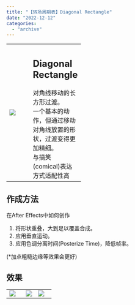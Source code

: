 ```yaml
---
title: "【转场周期表】Diagonal Rectangle"
date: "2022-12-12"
categories: 
  - "archive"
---
```


<table style="width: 38.6727%;"><tbody><tr><td style="width: 56.0669%;"><img src="https://mir.yuelili.com/2022/12/55fde443beb919a8e91ca1fa2bbf8c25.gif"></td><td style="width: 47.7537%;"><h2 class="title_title__ceXO0">Diagonal Rectangle</h2>对角线移动的长方形过渡。<div></div>一个基本的动作，但通过移动对角线放置的形状，过渡变得更加精细。<div></div>与搞笑(comical)表达方式适配性高</td></tr></tbody></table>

## 作成方法

在After Effects中如何创作

1. 将形状重叠，大到足以覆盖合成。
2. 应用垂直运动。
3. 应用色调分离时间(Posterize Time)，降低帧率。

(\*加点粗糙边缘等效果会更好)

## 效果

<table style="border-collapse: collapse; width: 23.494%;"><tbody><tr><td style="width: 153px;"><img src="https://mir.yuelili.com/2022/12/0742d9f59158cfa5373cefecd7d43d03.gif"></td><td style="width: 19px;"><img src="https://mir.yuelili.com/user/AE/mg/foxcodex/tri.png"></td><td style="width: 153px;"><img src="https://mir.yuelili.com/2022/12/48c76baf6045207465068e8a431a3831.gif"></td></tr></tbody></table>
